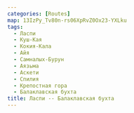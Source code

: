 ```yaml
---
categories: [Routes]
map: 13IzPy_Tv80n-rs06XpRvZ0Ox23-YXLku
tags:
  - Ласпи
  - Куш-Кая
  - Кокия-Кала
  - Айя
  - Самналых-Бурун
  - Аязьма
  - Аскети
  - Спилия
  - Крепостная гора
  - Балаклавская бухта
title: Ласпи -- Балаклавская бухта
---
```

